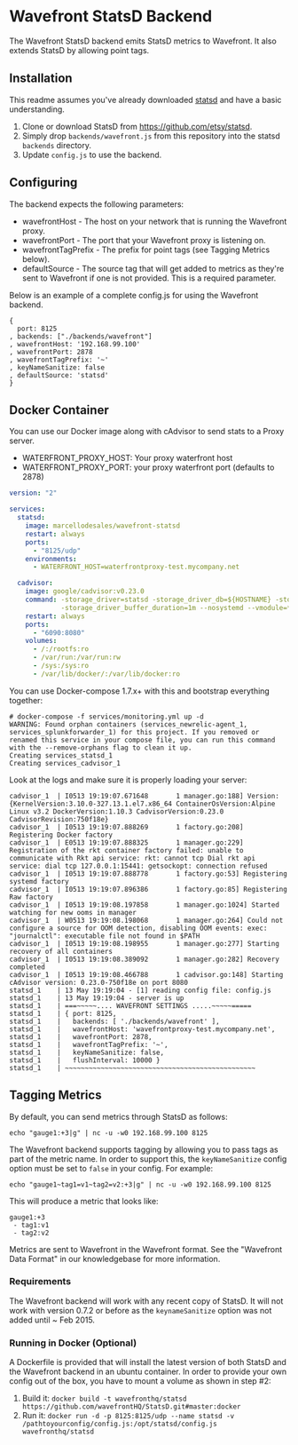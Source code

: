 

# Wavefront StatsD Backend

The Wavefront StatsD backend emits StatsD metrics to Wavefront. It also extends StatsD by allowing point tags.

## Installation
This readme assumes you've already downloaded [statsd](https://github.com/etsy/statsd) and have a basic understanding. 

1. Clone or download StatsD from https://github.com/etsy/statsd.
2. Simply drop `backends/wavefront.js` from this repository into the statsd `backends` directory.
3. Update `config.js` to use the backend.

## Configuring

The backend expects the following parameters:
- wavefrontHost - The host on your network that is running the Wavefront proxy.
- wavefrontPort - The port that your Wavefront proxy is listening on.
- wavefrontTagPrefix - The prefix for point tags (see Tagging Metrics below).
- defaultSource - The source tag that will get added to metrics as they're sent to Wavefront if one is not provided. This is a required parameter.

Below is an example of a complete config.js for using the Wavefront backend.
```
{ 
  port: 8125
, backends: ["./backends/wavefront"]
, wavefrontHost: '192.168.99.100'
, wavefrontPort: 2878
, wavefrontTagPrefix: '~'
, keyNameSanitize: false
, defaultSource: 'statsd'
}
```

## Docker Container

You can use our Docker image along with cAdvisor to send stats to a Proxy server.

* WATERFRONT_PROXY_HOST: Your proxy waterfront host
* WATERFRONT_PROXY_PORT: your proxy waterfront port (defaults to 2878)

```yml
version: "2"

services:
  statsd:
    image: marcellodesales/wavefront-statsd
    restart: always
    ports:
      - "8125/udp"
    environments:
      - WATERFRONT_HOST=waterfrontproxy-test.mycompany.net

  cadvisor:
    image: google/cadvisor:v0.23.0
    command: -storage_driver=statsd -storage_driver_db=${HOSTNAME} -storage_driver_host=statsd:8125} \
             -storage_driver_buffer_duration=1m --nosystemd --vmodule=*=4
    restart: always
    ports:
      - "6090:8080"
    volumes:
      - /:/rootfs:ro
      - /var/run:/var/run:rw
      - /sys:/sys:ro
      - /var/lib/docker/:/var/lib/docker:ro
```

You can use Docker-compose 1.7.x+ with this and bootstrap everything together:

```
# docker-compose -f services/monitoring.yml up -d
WARNING: Found orphan containers (services_newrelic-agent_1, services_splunkforwarder_1) for this project. If you removed or renamed this service in your compose file, you can run this command with the --remove-orphans flag to clean it up.
Creating services_statsd_1
Creating services_cadvisor_1
```

Look at the logs and make sure it is properly loading your server:

```
cadvisor_1  | I0513 19:19:07.671648       1 manager.go:188] Version: {KernelVersion:3.10.0-327.13.1.el7.x86_64 ContainerOsVersion:Alpine Linux v3.2 DockerVersion:1.10.3 CadvisorVersion:0.23.0 CadvisorRevision:750f18e}
cadvisor_1  | I0513 19:19:07.888269       1 factory.go:208] Registering Docker factory
cadvisor_1  | E0513 19:19:07.888325       1 manager.go:229] Registration of the rkt container factory failed: unable to communicate with Rkt api service: rkt: cannot tcp Dial rkt api service: dial tcp 127.0.0.1:15441: getsockopt: connection refused
cadvisor_1  | I0513 19:19:07.888778       1 factory.go:53] Registering systemd factory
cadvisor_1  | I0513 19:19:07.896386       1 factory.go:85] Registering Raw factory
cadvisor_1  | I0513 19:19:08.197858       1 manager.go:1024] Started watching for new ooms in manager
cadvisor_1  | W0513 19:19:08.198068       1 manager.go:264] Could not configure a source for OOM detection, disabling OOM events: exec: "journalctl": executable file not found in $PATH
cadvisor_1  | I0513 19:19:08.198955       1 manager.go:277] Starting recovery of all containers
cadvisor_1  | I0513 19:19:08.389092       1 manager.go:282] Recovery completed
cadvisor_1  | I0513 19:19:08.466788       1 cadvisor.go:148] Starting cAdvisor version: 0.23.0-750f18e on port 8080
statsd_1    | 13 May 19:19:04 - [1] reading config file: config.js
statsd_1    | 13 May 19:19:04 - server is up
statsd_1    | ===~~~~~.... WAVEFRONT SETTINGS .....~~~~~=====
statsd_1    | { port: 8125,
statsd_1    |   backends: [ './backends/wavefront' ],
statsd_1    |   wavefrontHost: 'wavefrontproxy-test.mycompany.net',
statsd_1    |   wavefrontPort: 2878,
statsd_1    |   wavefrontTagPrefix: '~',
statsd_1    |   keyNameSanitize: false,
statsd_1    |   flushInterval: 10000 }
statsd_1    | ~~~~~~~~~~~~~~~~~~~~~~~~~~~~~~~~~~~~~~~~~~~~~~~~

```

## Tagging Metrics

By default, you can send metrics through StatsD as follows:

```
echo "gauge1:+3|g" | nc -u -w0 192.168.99.100 8125
```

The Wavefront backend supports tagging by allowing you to pass tags as part of the metric name. In order to support this, the `keyNameSanitize` config option must be set to `false` in your config. For example:

```
echo "gauge1~tag1=v1~tag2=v2:+3|g" | nc -u -w0 192.168.99.100 8125
```
This will produce a metric that looks like:
```
gauge1:+3
 - tag1:v1
 - tag2:v2
```

Metrics are sent to Wavefront in the Wavefront format. See the "Wavefront Data Format" in our knowledgebase for more information.

### Requirements

The Wavefront backend will work with any recent copy of StatsD. It will not work with version 0.7.2 or before as the `keynameSanitize` option was not added until ~ Feb 2015.

### Running in Docker (Optional)
A Dockerfile is provided that will install the latest version of both StatsD and the Wavefront backend in an ubuntu container. In order to provide your own config out of the box, you have to mount a volume as shown in step #2:

1. Build it: `docker build -t wavefronthq/statsd https://github.com/wavefrontHQ/StatsD.git#master:docker`
2. Run it: `docker run -d -p 8125:8125/udp --name statsd -v /pathtoyourconfig/config.js:/opt/statsd/config.js wavefronthq/statsd`



